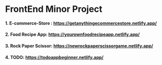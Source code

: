 
# FrontEnd Minor Project

#### 1. E-commerce-Store : https://getanythingecommercestore.netlify.app/
#### 2. Food Recipe App: https://yourownfoodrecipeapp.netlify.app/
#### 3. Rock Paper Scissor: https://newrockpaperscissorgame.netlify.app/
#### 4. TODO: https://todoappbeginner.netlify.app/





